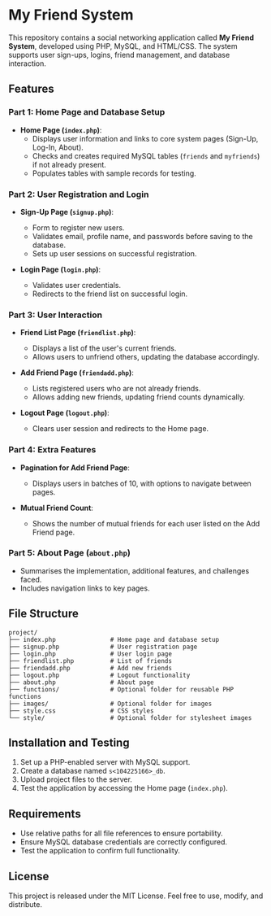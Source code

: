 # My Friend System

This repository contains a social networking application called **My Friend System**, developed using PHP, MySQL, and HTML/CSS. The system supports user sign-ups, logins, friend management, and database interaction.

## Features

### Part 1: Home Page and Database Setup
- **Home Page (`index.php`)**:
  - Displays user information and links to core system pages (Sign-Up, Log-In, About).
  - Checks and creates required MySQL tables (`friends` and `myfriends`) if not already present.
  - Populates tables with sample records for testing.

### Part 2: User Registration and Login
- **Sign-Up Page (`signup.php`)**:
  - Form to register new users.
  - Validates email, profile name, and passwords before saving to the database.
  - Sets up user sessions on successful registration.

- **Login Page (`login.php`)**:
  - Validates user credentials.
  - Redirects to the friend list on successful login.

### Part 3: User Interaction
- **Friend List Page (`friendlist.php`)**:
  - Displays a list of the user's current friends.
  - Allows users to unfriend others, updating the database accordingly.

- **Add Friend Page (`friendadd.php`)**:
  - Lists registered users who are not already friends.
  - Allows adding new friends, updating friend counts dynamically.

- **Logout Page (`logout.php`)**:
  - Clears user session and redirects to the Home page.

### Part 4: Extra Features
- **Pagination for Add Friend Page**:
  - Displays users in batches of 10, with options to navigate between pages.

- **Mutual Friend Count**:
  - Shows the number of mutual friends for each user listed on the Add Friend page.

### Part 5: About Page (`about.php`)
- Summarises the implementation, additional features, and challenges faced.
- Includes navigation links to key pages.

## File Structure

```
project/
├── index.php               # Home page and database setup
├── signup.php              # User registration page
├── login.php               # User login page
├── friendlist.php          # List of friends
├── friendadd.php           # Add new friends
├── logout.php              # Logout functionality
├── about.php               # About page
├── functions/              # Optional folder for reusable PHP functions
├── images/                 # Optional folder for images
├── style.css               # CSS styles
└── style/                  # Optional folder for stylesheet images
```

## Installation and Testing

1. Set up a PHP-enabled server with MySQL support.
2. Create a database named `s<104225166>_db`.
3. Upload project files to the server.
4. Test the application by accessing the Home page (`index.php`).

## Requirements

- Use relative paths for all file references to ensure portability.
- Ensure MySQL database credentials are correctly configured.
- Test the application to confirm full functionality.

## License

This project is released under the MIT License. Feel free to use, modify, and distribute.
